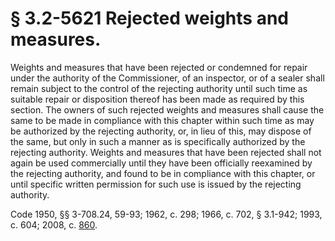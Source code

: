 # § 3.2-5621 Rejected weights and measures.

<p>Weights and measures that have been rejected or condemned for repair under the authority of the Commissioner, of an inspector, or of a sealer shall remain subject to the control of the rejecting authority until such time as suitable repair or disposition thereof has been made as required by this section. The owners of such rejected weights and measures shall cause the same to be made in compliance with this chapter within such time as may be authorized by the rejecting authority, or, in lieu of this, may dispose of the same, but only in such a manner as is specifically authorized by the rejecting authority. Weights and measures that have been rejected shall not again be used commercially until they have been officially reexamined by the rejecting authority, and found to be in compliance with this chapter, or until specific written permission for such use is issued by the rejecting authority.</p><p>Code 1950, §§ 3-708.24, 59-93; 1962, c. 298; 1966, c. 702, § 3.1-942; 1993, c. 604; 2008, c. <a href='http://lis.virginia.gov/cgi-bin/legp604.exe?081+ful+CHAP0860'>860</a>.</p>
